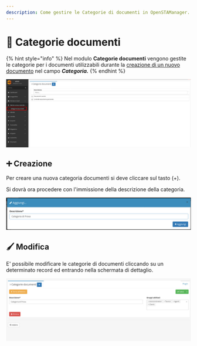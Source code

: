 ```yaml
---
description: Come gestire le Categorie di documenti in OpenSTAManager.
---
```


# 📑 Categorie documenti

{% hint style="info" %}
Nel modulo **Categorie documenti** vengono gestite le categorie per i documenti utilizzabili durante la [creazione di un nuovo documento](https://github.com/devcode-it/openstamanager-docs/blob/master/modules/gestionedocumentale/broken-reference/README.md) nel campo _**Categoria.**_
{% endhint %}

![](<../../../.gitbook/assets/image (272).png>)

## ➕ Creazione

Per creare una nuova categoria documenti si deve cliccare sul tasto (+).

Si dovrà ora procedere con l'immissione della descrizione della categoria.

![](<../../../.gitbook/assets/image (216).png>)

## 🖌️ Modifica

E' possibile modificare le categorie di documenti cliccando su un determinato record ed entrando nella schermata di dettaglio.

![](<../../../.gitbook/assets/image (255).png>)
